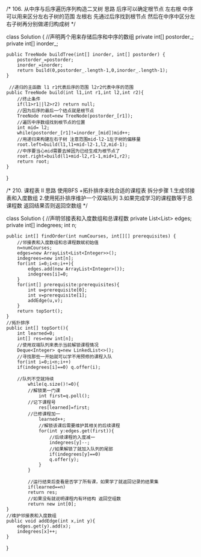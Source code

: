 /*
106. 从中序与后序遍历序列构造二叉树
思路
后序可以确定根节点  左右根
中序可以用来区分左右子树的范围 左根右
先通过后序找到根节点 然后在中序中区分左右子树再分别做递归构成树
*/

class Solution {
    //声明两个用来存储后序和中序的数组
    private int[] postorder_;
    private int[] inorder_;

    public TreeNode buildTree(int[] inorder, int[] postorder) {
        postorder_=postorder;
        inorder_=inorder;
        return build(0,postorder_.length-1,0,inorder_.length-1);
    }

     //递归的主函数 l1 r1代表后序的范围 l2r2代表中序的范围
    public TreeNode build(int l1,int r1,int l2,int r2){
        //终止条件
        if(l1>r1||l2>r2) return null;
        //因为后序的最后一个结点就是根节点
        TreeNode root=new TreeNode(postorder_[r1]);
        //遍历中序数组找到根节点的位置
        int mid= l2;
        while(postorder_[r1]!=inorder_[mid])mid++;
        //用递归来构建左右子树 注意范围mid-l2-1左子树的偏移量 
        root.left=build(l1,l1+mid-l2-1,l2,mid-1);
        //中序要当心mid需要去掉因为已经生成为根节点了
        root.right=build(l1+mid-l2,r1-1,mid+1,r2);
        return root;
    }
}


/*
210. 课程表 II
思路
使用BFS +拓扑排序来找合适的课程表
拆分步骤
1.生成邻接表和入度数组
2.使用拓扑排序维护一个双端队列
3.如果完成学习的课程数等于总课程数 返回结果否则返回空数组
*/

class Solution {
    //声明邻接表和入度数组和总课程数
    private List<List<Integer>> edges;
    private int[] indegrees;
    int n;

    public int[] findOrder(int numCourses, int[][] prerequisites) {
        //邻接表和入度数组和总课程数赋初始值
        n=numCourses;
        edges=new ArrayList<List<Integer>>();
        indegrees=new int[n];
        for(int i=0;i<n;i++){
            edges.add(new ArrayList<Integer>());
            indegrees[i]=0;
        }
        for(int[] prerequisite:prerequisites){
            int u=prerequisite[0];
            int v=prerequisite[1];
            addEdge(u,v);
        }
        return topSort();
    }
    //拓扑排序
    public int[] topSort(){
        int learned=0;
        int[] res=new int[n];
        //使用双端队列来表示当前解锁课程情况
        Deque<Integer> q=new LinkedList<>();
        //寻找那些一开始就可以学不用预修的课程入队
        for(int i=0;i<n;i++)
        if(indegrees[i]==0) q.offer(i);

        //队列不空就持续
            while(q.size()!=0){
            //解锁第一门课
                int first=q.poll();
            //记下课程号
                res[learned]=first;
            //已修课程加一
                learned++;
                //解锁该课后需要维护其相关的后续课程
                for(int y:edges.get(first)){
                    //后续课程的入度减一
                    indegrees[y]--;
                    //如果解锁了就加入队列的尾部
                    if(indegrees[y]==0)
                    q.offer(y);
                }
            }

            //运行结束后查看是否学了所有课，如果学了就返回记录的结果集
            if(learned==n)
            return res;
            //如果没有就说明课程内有环结构 返回空组数
            return new int[0];
    }
    //维护邻接表和入度数组
    public void addEdge(int x,int y){
        edges.get(y).add(x);
        indegrees[x]++;
    }
}
